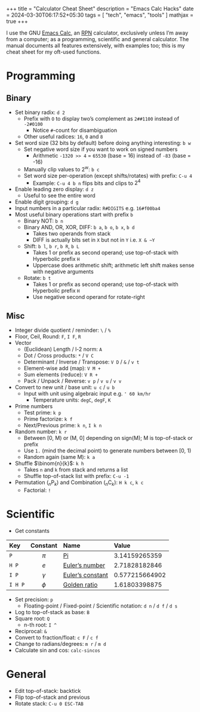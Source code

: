 +++
title = "Calculator Cheat Sheet"
description = "Emacs Calc Hacks"
date = 2024-03-30T06:17:52+05:30
tags = [ "tech", "emacs", "tools" ]
mathjax = true
+++

I use the GNU [Emacs Calc][], an [RPN][] calculator, exclusively unless I’m away from a computer; as a programming, scientific and general calculator.  The manual documents all features extensively, with examples too; this is my cheat sheet for my oft-used functions.

[rpn]: https://en.wikipedia.org/wiki/Reverse_Polish_notation
[emacs calc]: https://www.gnu.org/software/emacs/manual/html_mono/calc.html

# Programming

## Binary

* Set binary radix: `d 2`
  - Prefix with `O` to display two’s complement as `2##1100` instead of `-2#0100`
    + Notice `#`-count for disambiguation
  - Other useful radices: `16`, `0` and `8`
* Set word size (32 bits by default) before doing anything interesting: `b w`
  - Set negative word size if you want to work on signed numbers
    + Arithmetic `-1320 >> 4` = `65530` (base = 16) instead of `-83` (base = -16)
  - Manually clip values to $2^w$: `b c`
  - Set word size per-operation (except shifts/rotates) with prefix: `C-u 4`
    + Example: `C-u 4 b n` flips bits and clips to $2^4$
* Enable leading zero display: `d z`
  - Useful to see the entire word
* Enable digit grouping: `d g`
* Input numbers in a particular radix: `R#DIGITS` e.g. `16#f00ba4`
* Most useful binary operations start with prefix `b`
  - Binary NOT: `b n`
  - Binary AND, OR, XOR, DIFF: `b a`, `b o`, `b x`, `b d`
    + Takes two operands from stack
    + DIFF is actually bits set in `X` but not in `Y` i.e. `X & ~Y`
  - Shift: `b l`, `b r`, `b R`, `b L`
    + Takes 1 or prefix as second operand; use top-of-stack with Hyperbolic prefix `H` 
    + Uppercase does arithmetic shift; arithmetic left shift makes sense with negative arguments
  - Rotate: `b t`
    + Takes 1 or prefix as second operand; use top-of-stack with Hyperbolic prefix `H` 
    + Use negative second operand for rotate-right

## Misc

* Integer divide quotient / reminder: `\` / `%`
* Floor, Ceil, Round: `F`, `I F`, `R`
* Vector
  - (Euclidean) Length / l-2 norm: `A`
  - Dot / Cross products: `*` / `V C`
  - Determinant / Inverse / Transpose: `V D` / `&` / `v t`
  - Element-wise add (map): `V M +`
  - Sum elements (reduce): `V R +`
  - Pack / Unpack / Reverse: `v p` / `v u` / `v v`
* Convert to new unit / base unit: `u c` / `u b`
  - Input with unit using algebraic input e.g. `' 60 km/hr`
    + Temperature units: `degC`, `degF`, `K`
* Prime numbers
  - Test prime: `k p`
  - Prime factorize: `k f`
  - Next/Previous prime: `k n`, `I k n`
* Random number: `k r`
  - Between [0, M) or (M, 0] depending on sign(M); M is top-of-stack or prefix
  - Use `1.` (mind the decimal point) to generate numbers between [0, 1)
  - Random again (same M): `k a`
* Shuffle $\binom{n}{k}$: `k h`
  - Takes `n` and `k` from stack and returns a list
  - Shuffle top-of-stack list with prefix: `C-u -1`
* Permutation (${}_n\mathrm{ P }_k$) and Combination (${}_n\mathrm{ C }_k$): `H k c`, `k c`
  - Factorial: `!`

# Scientific

* Get constants

| Key     | Constant | Name                 | Value          |
|:--------|:--------:|:---------------------|:---------------|
| `P`     | $\pi$    | [Pi][]               | 3.14159265359  |
| `H P`   | $e$      | [Euler’s number][]   | 2.71828182846  |
| `I P`   | $\gamma$ | [Euler’s constant][] | 0.577215664902 |
| `I H P` | $\phi$   | [Golden ratio][]     | 1.61803398875  |

* Set precision: `p`
  - Floating-point / Fixed-point / Scientific notation: `d n` / `d f` / `d s`
* Log to top-of-stack as base: `B`
* Square root: `Q`
  - n-th root: `I ^`
* Reciprocal: `&`
* Convert to fraction/float: `c F` / `c f`
* Change to radians/degrees: `m r` / `m d`
* Calculate sin and cos: `calc-sincos`

# General

* Edit top-of-stack: backtick
* Flip top-of-stack and previous
* Rotate stack: `C-u 0 ESC-TAB`

[euler’s number]: https://en.wikipedia.org/wiki/E_(mathematical_constant)
[golden ratio]: https://en.wikipedia.org/wiki/Golden_ratio
[euler’s constant]: https://en.wikipedia.org/wiki/Euler%27s_constant
[pi]: https://en.wikipedia.org/wiki/Pi
